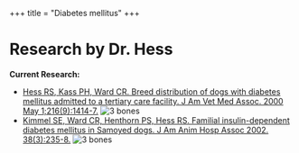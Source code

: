 +++
title = "Diabetes mellitus"
+++

# Research by Dr. Hess

**Current Research:**

- [Hess RS, Kass PH, Ward CR. Breed distribution of dogs with diabetes mellitus admitted to a tertiary care facility. J Am Vet Med Assoc. 2000 May 1;216(9):1414-7.](http://www.ncbi.nlm.nih.gov/entrez/query.fcgi?cmd=Retrieve&db=PubMed&list_uids=10800511&dopt=Abstract) ![3 bones](/img/3-bones.gif)
- [Kimmel SE, Ward CR, Henthorn PS, Hess RS. Familial insulin-dependent diabetes mellitus in Samoyed dogs. J Am Anim Hosp Assoc 2002. 38(3):235-8.](http://www.ncbi.nlm.nih.gov/pubmed/?term=hess+rs+samoyed) ![3 bones](/img/3-bones.gif)
